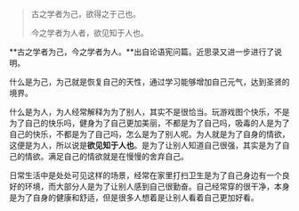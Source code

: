 > 古之学者为己，欲得之于己也。
>
> 今之学者为人者，欲见知于人也。

**古之学者为己，今之学者为人。**出自论语宪问篇。近思录又进一步进行了说明。

什么是为己，为己就是恢复自己的天性，通过学习能够增加自己元气，达到圣贤的境界。

什么是为人，为人经常解释为为了别人，其实不是很恰当。玩游戏图个快乐，不是为了自己的快乐吗，健身为了自己更加美丽，不都是为了自己吗，吸毒的人是为了自己的快乐，不都是为了自己吗，怎么是为了别人呢。为人就是为了自身的情欲，这便是为人，所以说是**欲见知于人也**。是为了让别人知道自己很强，其实是为了自己的情欲。满足自己的情欲就是在慢慢的舍弃自己。

日常生活中是处处可见这样的场景，经常在家里打扫卫生是为了自己身边有一个良好的环境，而大部分人是为了让别人感到自己很勤奋。自己经常穿的很干净，本身是为了自身的健康和舒适，但是很多人想着是让别人看着自己更加好看。